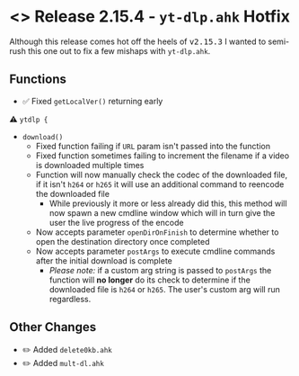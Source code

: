 # <> Release 2.15.4 - `yt-dlp.ahk` Hotfix
Although this release comes hot off the heels of <kbd>v2.15.3</kbd> I wanted to semi-rush this one out to fix a few mishaps with `yt-dlp.ahk`.

## Functions
- ✅ Fixed `getLocalVer()` returning early

⚠️ `ytdlp {`
- `download()`
    - Fixed function failing if `URL` param isn't passed into the function
    - Fixed function sometimes failing to increment the filename if a video is downloaded multiple times
    - Function will now manually check the codec of the downloaded file, if it isn't `h264` or `h265` it will use an additional command to reencode the downloaded file
        - While previously it more or less already did this, this method will now spawn a new cmdline window which will in turn give the user the live progress of the encode
    - Now accepts parameter `openDirOnFinish` to determine whether to open the destination directory once completed
    - Now accepts parameter `postArgs` to execute cmdline commands after the initial download is complete
        - *Please note:* if a custom arg string is passed to `postArgs` the function will **no longer** do its check to determine if the downloaded file is `h264` or `h265`. The user's custom arg will run regardless.

## Other Changes
- ✏️ Added `delete0kb.ahk`
- ✏️ Added `mult-dl.ahk`